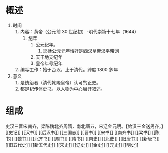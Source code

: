 # 概述
1. 时间
	1. 内容：黄帝（公元前 30 世纪初）-明代崇祯十七年（1644）
		1. 纪年
			1. 公元纪年。
				1.  耶稣公元元年恰好是西汉皇帝汉平帝刘
			2. 天干地支纪年
			3. 皇帝年号纪年
	2. 编写工作：始于西汉，止于清代。跨度 1800 多年
2. 意义
	1. 是统治者（清代乾隆皇帝）认可的正史。
	2. 都是纪传体史书。以人物为中心展开叙述。
# 组成
史汉三晋宋南齐，梁陈魏北齐周隋，南北唐五，宋辽金元明。【始汉三金送男齐，】
[[史记]] 
[[汉书]] 
[[后汉书]] 
[[三国志]] 
[[晋书]] 
[[宋书]] 
[[南齐书]] 
[[梁书]] 
[[陈书]] 
[[魏书]] 
[[北齐书]] 
[[周书]] 
[[隋书]] 
[[南史]] 
[[北史]] 
[[旧唐书]] 
[[新唐书]] 
[[旧五代史]] 
[[新五代史]] 
[[宋史]] 
[[辽史]] 
[[金史]] 
[[元史]] 
[[明史]] 